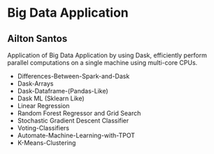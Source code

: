 # Big Data Application

## Ailton Santos

Application of Big Data Application by using Dask, efficiently perform parallel computations on a single machine using multi-core CPUs. 

- Differences-Between-Spark-and-Dask
- Dask-Arrays
- Dask-Dataframe-(Pandas-Like)
- Dask ML (Sklearn Like)
- Linear Regression
- Random Forest Regressor and Grid Search
- Stochastic Gradient Descent Classifier
- Voting-Classifiers
- Automate-Machine-Learning-with-TPOT
- K-Means-Clustering
